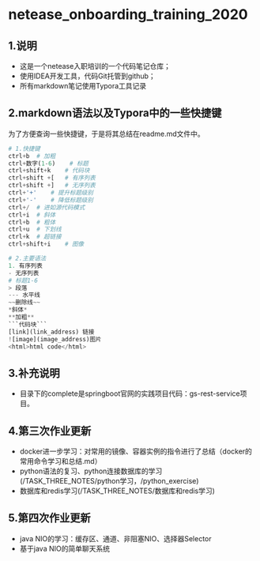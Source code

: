 # netease_onboarding_training_2020



## 1.说明

- 这是一个netease入职培训的一个代码笔记仓库；
- 使用IDEA开发工具，代码Git托管到github；
- 所有markdown笔记使用Typora工具记录



## 2.markdown语法以及Typora中的一些快捷键

为了方便查询一些快捷键，于是将其总结在readme.md文件中。

~~~python
# 1.快捷键
ctrl+b	# 加粗
ctrl+数字(1-6)	# 标题
ctrl+shift+k	# 代码块
ctrl+shift +[	# 有序列表
ctrl+shift +]	# 无序列表
ctrl+'+'	# 提升标题级别
ctrl+'-'	# 降低标题级别
ctrl+/	# 进如源代码模式
ctrl+i	# 斜体
ctrl+b	# 粗体
ctrl+u	# 下划线
ctrl+k	# 超链接
ctrl+shift+i	# 图像

# 2.主要语法
1. 有序列表
- 无序列表
# 标题1-6
> 段落
--- 水平线
~~删除线~~
*斜体*
**加粗**
```代码块```
[link](link_address) 链接
![image](image_address)图片
<html>html code</html>
~~~

## 3.补充说明

- 目录下的complete是springboot官网的实践项目代码：gs-rest-service项目。



## 4.第三次作业更新

- docker进一步学习：对常用的镜像、容器实例的指令进行了总结（docker的常用命令学习和总结.md）
- python语法的复习、python连接数据库的学习(/TASK_THREE_NOTES/python学习，/python_exercise)
- 数据库和redis学习(/TASK_THREE_NOTES/数据库和redis学习)



## 5.第四次作业更新

- java NIO的学习：缓存区、通道、非阻塞NIO、选择器Selector
- 基于java NIO的简单聊天系统